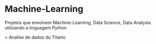 # Machine-Learning
 Projetos que envolvem Machine-Learning, Data Science, Data Analysis utilizando a linguagem Python
 
= Analise de dados do Titanic
